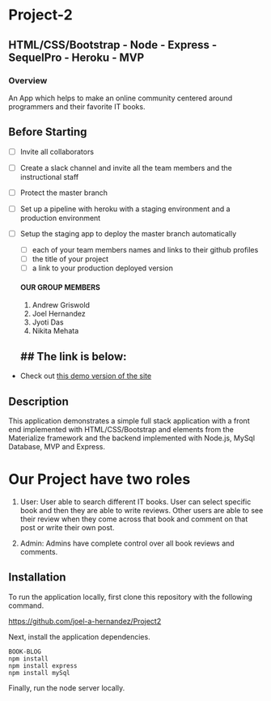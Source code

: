 # Project-2

## HTML/CSS/Bootstrap - Node - Express - SequelPro - Heroku - MVP

### Overview

An App which helps to make an online community centered around programmers and their 
favorite IT books.


## Before Starting 

- [ ] Invite all collaborators
- [ ] Create a slack channel and invite all the team members and the instructional staff
- [ ] Protect the master branch
- [ ] Set up a pipeline with heroku with a staging environment and a production environment
- [ ] Setup the staging app to deploy the master branch automatically
  - [ ] each of your team members names and links to their github profiles
  - [ ] the title of your project
  - [ ] a link to your production deployed version
  
  #### OUR GROUP MEMBERS
  
  1. Andrew Griswold 
  2. Joel Hernandez 
  3. Jyoti Das
  4. Nikita Mehata
  
  ## ## The link is below:

* Check out [this demo version of the site](https://afternoon-stream-94315.herokuapp.com/
)

## Description

This application demonstrates a simple full stack application with a front end implemented with HTML/CSS/Bootstrap and elements from the Materialize framework and the backend implemented with Node.js, MySql Database, MVP and Express.

# Our Project have two roles
1. User: User able to search different IT books. User can select specific book and then they are able to write reviews. Other users are able to see their review when they come across that book and comment on that post or write their own post.

2.  Admin: Admins have complete control over all book reviews and comments. 


## Installation

To run the application locally, first clone this repository with the following command.

  https://github.com/joel-a-hernandez/Project2
	
Next, install the application dependencies.

	BOOK-BLOG
	npm install
	npm install express
	npm install mySql
	
Finally, run the node server locally.
